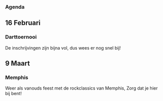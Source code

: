 ### Agenda


## 16 Februari
### Darttoernooi 

De inschrijvingen zijn bijna vol, dus wees er nog snel bij! 

## 9 Maart
### Memphis 

Weer als vanouds feest met de rockclassics van Memphis, 
Zorg dat je hier bij bent! 
